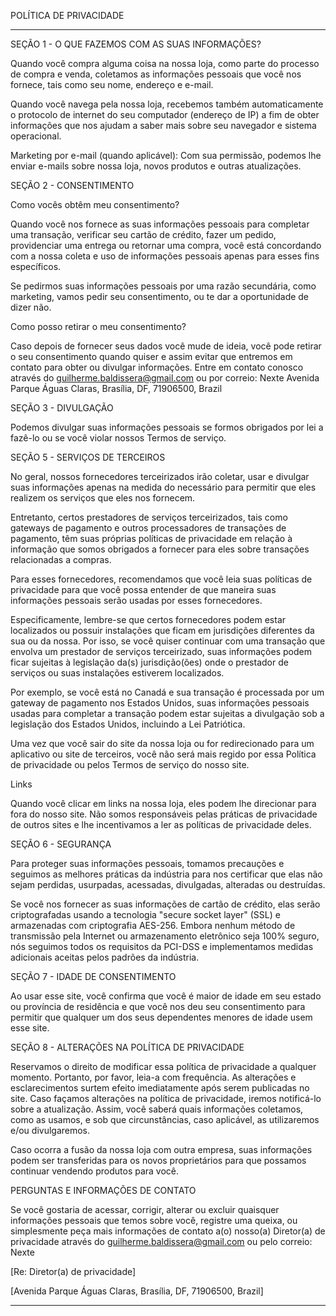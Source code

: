 POLÍTICA DE PRIVACIDADE

----

SEÇÃO 1 - O QUE FAZEMOS COM AS SUAS INFORMAÇÕES?

Quando você compra alguma coisa na nossa loja, como parte do processo de compra e venda, coletamos as informações pessoais que você nos fornece, tais como seu nome, endereço e e-mail.

Quando você navega pela nossa loja, recebemos também automaticamente o protocolo de internet do seu computador (endereço de IP) a fim de obter informações que nos ajudam a saber mais sobre seu navegador e sistema operacional.

Marketing por e-mail (quando aplicável): Com sua permissão, podemos lhe enviar e-mails sobre nossa loja, novos produtos e outras atualizações.


SEÇÃO 2 - CONSENTIMENTO

Como vocês obtêm meu consentimento?

Quando você nos fornece as suas informações pessoais para completar uma transação, verificar seu cartão de crédito, fazer um pedido, providenciar uma entrega ou retornar uma compra, você está concordando com a nossa coleta e uso de informações pessoais apenas para esses fins específicos.

Se pedirmos suas informações pessoais por uma razão secundária, como marketing, vamos pedir seu consentimento, ou te dar a oportunidade de dizer não.


Como posso retirar o meu consentimento?

Caso depois de fornecer seus dados você mude de ideia, você pode retirar o seu consentimento quando quiser e assim evitar que entremos em contato para obter ou divulgar informações. Entre em contato conosco através do guilherme.baldissera@gmail.com ou por correio: Nexte Avenida Parque Águas Claras, Brasília, DF, 71906500, Brazil


SEÇÃO 3 - DIVULGAÇÃO

Podemos divulgar suas informações pessoais se formos obrigados por lei a fazê-lo ou se você violar nossos Termos de serviço.


SEÇÃO 5 - SERVIÇOS DE TERCEIROS


No geral, nossos fornecedores terceirizados irão coletar, usar e divulgar suas informações apenas na medida do necessário para permitir que eles realizem os serviços que eles nos fornecem.

Entretanto, certos prestadores de serviços terceirizados, tais como gateways de pagamento e outros processadores de transações de pagamento, têm suas próprias políticas de privacidade em relação à informação que somos obrigados a fornecer para eles sobre transações relacionadas a compras.

Para esses fornecedores, recomendamos que você leia suas políticas de privacidade para que você possa entender de que maneira suas informações pessoais serão usadas por esses fornecedores.

Especificamente, lembre-se que certos fornecedores podem estar localizados ou possuir instalações que ficam em jurisdições diferentes da sua ou da nossa. Por isso, se você quiser continuar com uma transação que envolva um prestador de serviços terceirizado, suas informações podem ficar sujeitas à legislação da(s) jurisdição(ões) onde o prestador de serviços ou suas instalações estiverem localizados.

Por exemplo, se você está no Canadá e sua transação é processada por um gateway de pagamento nos Estados Unidos, suas informações pessoais usadas para completar a transação podem estar sujeitas a divulgação sob a legislação dos Estados Unidos, incluindo a Lei Patriótica.

Uma vez que você sair do site da nossa loja ou for redirecionado para um aplicativo ou site de terceiros, você não será mais regido por essa Política de privacidade ou pelos Termos de serviço do nosso site.


Links

Quando você clicar em links na nossa loja, eles podem lhe direcionar para fora do nosso site. Não somos responsáveis pelas práticas de privacidade de outros sites e lhe incentivamos a ler as políticas de privacidade deles.


SEÇÃO 6 - SEGURANÇA

Para proteger suas informações pessoais, tomamos precauções e seguimos as melhores práticas da indústria para nos certificar que elas não sejam perdidas, usurpadas, acessadas, divulgadas, alteradas ou destruídas.

Se você nos fornecer as suas informações de cartão de crédito, elas serão criptografadas usando a tecnologia "secure socket layer" (SSL) e armazenadas com criptografia AES-256.  Embora nenhum método de transmissão pela Internet ou armazenamento eletrônico seja 100% seguro, nós seguimos todos os requisitos da PCI-DSS e implementamos medidas adicionais aceitas pelos padrões da indústria.



SEÇÃO 7 - IDADE DE CONSENTIMENTO

Ao usar esse site, você confirma que você é maior de idade em seu estado ou província de residência e que você nos deu seu consentimento para permitir que qualquer um dos seus dependentes menores de idade usem esse site.


SEÇÃO 8 - ALTERAÇÕES NA POLÍTICA DE PRIVACIDADE

Reservamos o direito de modificar essa política de privacidade a qualquer momento. Portanto, por favor, leia-a com frequência. As alterações e esclarecimentos surtem efeito imediatamente após serem publicadas no site. Caso façamos alterações na política de privacidade, iremos notificá-lo sobre a atualização. Assim, você saberá quais informações coletamos, como as usamos, e sob que circunstâncias, caso aplicável, as utilizaremos e/ou divulgaremos.

Caso ocorra a fusão da nossa loja com outra empresa, suas informações podem ser transferidas para os novos proprietários para que possamos continuar vendendo produtos para você.


PERGUNTAS E INFORMAÇÕES DE CONTATO

Se você gostaria de acessar, corrigir, alterar ou excluir quaisquer informações pessoais que temos sobre você, registre uma queixa, ou simplesmente peça mais informações de contato a(o) nosso(a) Diretor(a) de privacidade através do guilherme.baldissera@gmail.com ou pelo correio: Nexte

[Re: Diretor(a) de privacidade]

[Avenida Parque Águas Claras, Brasília, DF, 71906500, Brazil]

----
